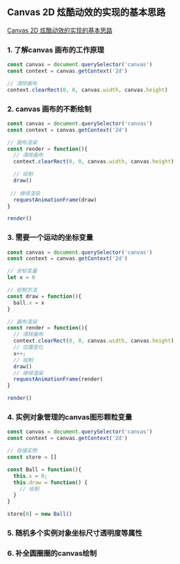## Canvas 2D 炫酷动效的实现的基本思路

[Canvas 2D 炫酷动效的实现的基本思路](https://www.zhangxinxu.com/wordpress/2017/03/canvas-2d-cool-affect-skills-technology/)

### 1. 了解canvas 画布的工作原理

```javascript
const canvas = document.querySelector('canvas')
const context = canvas.getContext('2d')

// 清除画布
context.clearRect(0, 0, canvas.width, canvas.height)
```

### 2. canvas 画布的不断绘制

```javascript
const canvas = document.querySelector('canvas')
const context = canvas.getContext('2d')

// 画布渲染
const render = function(){
  // 清除画布
  context.clearRect(0, 0, canvas.width, canvas.height)

  // 绘制
  draw()
  
 // 继续渲染
  requestAnimationFrame(draw)
}

render()
```

### 3. 需要一个运动的坐标变量

```javascript 1.8
const canvas = document.querySelector('canvas')
const context = canvas.getContext('2d')

// 坐标变量
let x = 0

// 绘制方法
const draw = function(){ 
  ball.x = x
}

// 画布渲染
const render = function(){ 
  // 清除画布 
  context.clearRect(0, 0, canvas.width, canvas.height)
  // 位置变化
  x++;
  // 绘制
  draw()
  // 继续渲染 
  requestAnimationFrame(render)
}

render()
```

### 4. 实例对象管理的canvas图形颗粒变量

```javascript
const canvas = document.querySelector('canvas')
const context = canvas.getContext('2d')

// 存储实例
const store = []

const Ball = function(){
  this.x = 0;
  this.draw = function() {
    // 绘制
  }
}

store[0] = new Ball()


```

### 5. 随机多个实例对象坐标尺寸透明度等属性

### 6. 补全圆圈圈的canvas绘制


